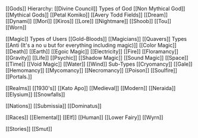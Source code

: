 [[Gods]]
 Hierarchy: [[Divine Council]]
 Types of God
  [[Non Mythical God]]
  [[Mythical Gods]]
 [[Petal Komiko]]
 [[Avery Todd Fields]]
 [[Dream]]
 [[Dynami]]
 [[Mori]]
 [[Kiros]]
 [[Lore]]
 [[Nightmare]]
 [[Shoob]]
 [[Tou]]
 [[Worn]]

[[Magic]]
 Types of Users
   [[Gold-Bloods]]
   [[Magicians]]
   [[Quavers]]
 Types
   [[Anti (It's a no u but for everything including magic)]]
   [[Color Magic]]
   [[Death]]
   [[Earth]]
   [[Egoic Magic]]
   [[Electricity]]
   [[Fire]]
   [[Floramancy]]
   [[Gravity]]
   [[Life]]
   [[Psychic]]
   [[Shadow Magic]]
   [[Sound Magic]]
   [[Space]]
   [[Time]]
   [[Void Magic]]
   [[Water]]
   [[Wind]]
 Sub-Types
  [[Cryomancy]]
  [[Gale]]
  [[Hemomancy]]
  [[Mycomancy]]
  [[Necromancy]]
  [[Poison]]
  [[Soulfire]]
  [[Portals.]]

[[Realms]]
 [[1930's]]
 [[Kato Apo]]
 [[Medieval]]
 [[Modern]]
 [[Neraida]]
 [[Elysium]]
 [[Snowfalls]]

[[Nations]]
 [[Submissia]]
 [[Dominatus]]

[[Races]]
 [[Elemental]]
 [[Elf]]
 [[Human]]
 [[Lower Fairy]]
 [[Wyrn]]

[[Stories]]
[[Smut]]